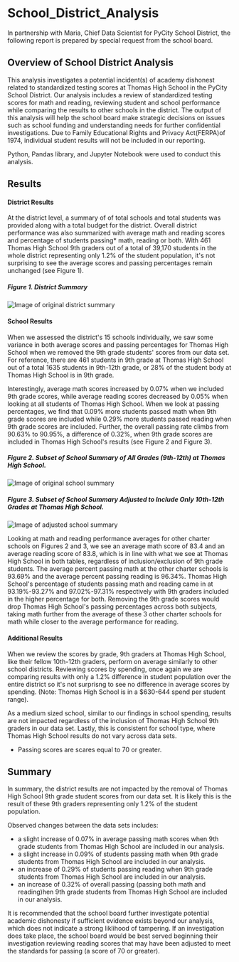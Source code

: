 # School_District_Analysis
In partnership with Maria, Chief Data Scientist for PyCity School District, the following report is prepared by special request from the school board.

## Overview of School District Analysis
This analysis investigates a potential incident(s) of academy dishonest related to standardized testing scores at Thomas High School in the PyCity School District. Our analysis includes a review of standardized testing scores for math and reading, reviewing student and school performance while comparing the results to other schools in the district. The output of this analysis will help the school board make strategic decisions on issues such as school funding and understanding needs for further confidential investigations. Due to Family Educational Rights and Privacy Act(FERPA)of 1974, individual student results will not be included in our reporting.

Python, Pandas library, and Jupyter Notebook were used to conduct this analysis.

## Results

#### District Results
At the district level, a summary of of total schools and total students was provided along with a total budget for the district. Overall district performance was also summarized with average math and reading scores and percentage of students passing* math, reading or both. With 461 Thomas High School 9th graders out of a total of 39,170 students in the whole district representing only 1.2% of the student population, it's not surprising to see the average scores and passing percentages remain unchanged (see Figure 1).

##### Figure 1. District Summary 
![Image of original district summary](https://github.com/ozloty06/School_District_Analysis/blob/main/Resources/District_Summary_original.png)

#### School Results
When we assessed the district's 15 schools individually, we saw some variance in both average scores and passing percentages for Thomas High School when we removed the 9th grade students' scores from our data set. For reference, there are 461 students in 9th grade at Thomas High School out of a total 1635 students in 9th-12th grade, or 28% of the student body at Thomas High School is in 9th grade.

Interestingly, average math scores increased by 0.07% when we included 9th grade scores, while average reading scores decreased by 0.05% when looking at all students of Thomas High School. When we look at passing percentages, we find that 0.09% more students passed math when 9th grade scores are included while 0.29% more students passed reading when 9th grade scores are included. Further, the overall passing rate climbs from 90.63% to 90.95%, a difference of 0.32%, when 9th grade scores are included in Thomas High School's results (see Figure 2 and Figure 3).

##### Figure 2. Subset of School Summary of All Grades (9th-12th) at Thomas High School.
![Image of original school summary](https://github.com/ozloty06/School_District_Analysis/blob/main/Resources/School_Summary_original.png)

##### Figure 3. Subset of School Summary Adjusted to Include Only 10th-12th Grades at Thomas High School.
![Image of adjusted school summary](https://github.com/ozloty06/School_District_Analysis/blob/main/Resources/School_Summary_adjusted.png)

Looking at math and reading performance averages for other charter schools on Figures 2 and 3, we see an average math score of 83.4 and an average reading score of 83.8, which is in line with what we see at Thomas High School in both tables, regardless of inclusion/exclusion of 9th grade students. The average percent passing math at the other charter schools is 93.69% and the average percent passing reading is 96.34%. Thomas High School's percentage of students passing math and reading came in at 93.19%-93.27% and 97.02%-97.31% respectively with 9th graders included in the higher percentage for both. Removing the 9th grade scores would drop Thomas High School's passing percentages across both subjects, taking math further from the average of these 3 other charter schools for math while closer to the average performance for reading. 

#### Additional Results

When we review the scores by grade, 9th graders at Thomas High School, like their fellow 10th-12th graders, perform on average similarly to other school districts. Reviewing scores by spending, once again we are comparing results with only a 1.2% difference in student population over the entire district so it's not surprisng to see no difference in average scores by spending. (Note: Thomas High School is in a $630-644 spend per student range).

As a medium sized school, similar to our findings in school spending, results are not impacted regardless of the inclusion of Thomas High School 9th graders in our data set. Lastly, this is consistent for school type, where Thomas High School results do not vary across data sets.

* Passing scores are scares equal to 70 or greater.

## Summary
In summary, the district results are not impacted by the removal of Thomas High School 9th grade student scores from our data set. It is likely this is the result of these 9th graders representing only 1.2% of the student population.

Observed changes between the data sets includes:
- a slight increase of 0.07% in average passing math scores when 9th grade students from Thomas High School are included in our analysis.
- a slight increase in 0.09% of students passing math when 9th grade students from Thomas High School are included in our analysis.
- an increase of 0.29% of students passing reading when 9th grade students from Thomas High School are included in our analysis.
- an increase of 0.32% of overall passing (passing both math and reading)hen 9th grade students from Thomas High School are included in our analysis.

It is recommended that the school board further investigate potential academic dishonesty if sufficient evidence exists beyond our analysis, which does not indicate a strong liklihood of tampering. If an investigation does take place, the school board would be best served beginning their investigation reviewing reading scores that may have been adjusted to meet the standards for passing (a score of 70 or greater).
